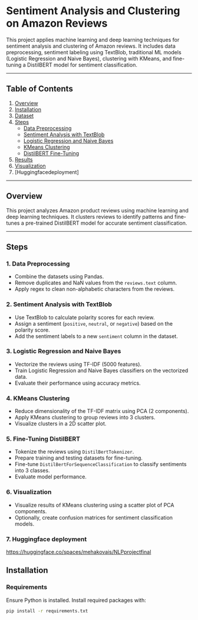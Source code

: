 # Sentiment Analysis and Clustering on Amazon Reviews

This project applies machine learning and deep learning techniques for sentiment analysis and clustering of Amazon reviews. It includes data preprocessing, sentiment labeling using TextBlob, traditional ML models (Logistic Regression and Naive Bayes), clustering with KMeans, and fine-tuning a DistilBERT model for sentiment classification.

---

## Table of Contents
1. [Overview](#overview)
2. [Installation](#installation)
3. [Dataset](#dataset)
4. [Steps](#steps)
   - [Data Preprocessing](#data-preprocessing)
   - [Sentiment Analysis with TextBlob](#sentiment-analysis-with-textblob)
   - [Logistic Regression and Naive Bayes](#logistic-regression-and-naive-bayes)
   - [KMeans Clustering](#kmeans-clustering)
   - [DistilBERT Fine-Tuning](#distilbert-fine-tuning)
5. [Results](#results)
6. [Visualization](#visualization)
7. [Huggingfacedeployment]
---

## Overview

This project analyzes Amazon product reviews using machine learning and deep learning techniques. It clusters reviews to identify patterns and fine-tunes a pre-trained DistilBERT model for accurate sentiment classification.

---
## Steps

### 1. Data Preprocessing
- Combine the datasets using Pandas.
- Remove duplicates and NaN values from the `reviews.text` column.
- Apply regex to clean non-alphabetic characters from the reviews.

### 2. Sentiment Analysis with TextBlob
- Use TextBlob to calculate polarity scores for each review.
- Assign a sentiment (`positive`, `neutral`, or `negative`) based on the polarity score.
- Add the sentiment labels to a new `sentiment` column in the dataset.

### 3. Logistic Regression and Naive Bayes
- Vectorize the reviews using TF-IDF (5000 features).
- Train Logistic Regression and Naive Bayes classifiers on the vectorized data.
- Evaluate their performance using accuracy metrics.

### 4. KMeans Clustering
- Reduce dimensionality of the TF-IDF matrix using PCA (2 components).
- Apply KMeans clustering to group reviews into 3 clusters.
- Visualize clusters in a 2D scatter plot.

### 5. Fine-Tuning DistilBERT
- Tokenize the reviews using `DistilBertTokenizer`.
- Prepare training and testing datasets for fine-tuning.
- Fine-tune `DistilBertForSequenceClassification` to classify sentiments into 3 classes.
- Evaluate model performance.

### 6. Visualization
- Visualize results of KMeans clustering using a scatter plot of PCA components.
- Optionally, create confusion matrices for sentiment classification models.

### 7. Huggingface deployment
https://huggingface.co/spaces/mehakovais/NLPprojectfinal

## Installation

### Requirements
Ensure Python is installed. Install required packages with:

```bash
pip install -r requirements.txt


